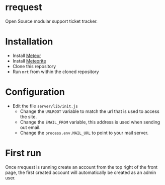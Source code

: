 rrequest
========

Open Source modular support ticket tracker.

# Installation
- Install [Meteor](http://meteor.com)
- Install [Meteorite](https://github.com/oortcloud/meteorite/)
- Clone this repository
- Run `mrt` from within the cloned repository

# Configuration
- Edit the file `server/lib/init.js` 
  - Change the `URLROOT` variable to match the url that is used to access the site.
  - Change the `EMAIL_FROM` variable, this address is used when sending out email.
  - Change the `process.env.MAIL_URL` to point to your mail server.

# First run
Once rrequest is running create an account from the top right of the front page, the first created account will automatically be created as an admin user.
